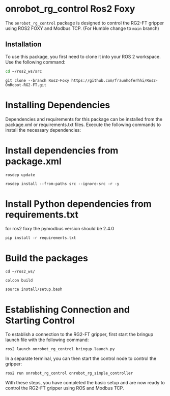 # onrobot_rg_control Ros2 Foxy

The `onrobot_rg_control` package is designed to control the RG2-FT gripper using ROS2 FOXY and Modbus TCP. 
(For Humble change to `main` branch)

## Installation

To use this package, you first need to clone it into your ROS 2 workspace. Use the following command:

```bash
cd ~/ros2_ws/src
```
```
git clone --branch Ros2-Foxy https://github.com/fraunhoferhhi/Ros2-OnRobot-RG2-FT.git
```
# Installing Dependencies
Dependencies and requirements for this package can be installed from the package.xml or requirements.txt files. Execute the following commands to install the necessary dependencies:
# Install dependencies from package.xml
```
rosdep update
```
```
rosdep install --from-paths src --ignore-src -r -y
```
# Install Python dependencies from requirements.txt
for ros2 foxy the pymodbus version should be 2.4.0
```
pip install -r requirements.txt
```
# Build the packages
```
cd ~/ros2_ws/
```
```
colcon build
```
```
source install/setup.bash
```
# Establishing Connection and Starting Control
To establish a connection to the RG2-FT gripper, first start the bringup launch file with the following command:
```
ros2 launch onrobot_rg_control bringup.launch.py
```
In a separate terminal, you can then start the control node to control the gripper:
```
ros2 run onrobot_rg_control onrobot_rg_simple_controller
```
With these steps, you have completed the basic setup and are now ready to control the RG2-FT gripper using ROS and Modbus TCP.
